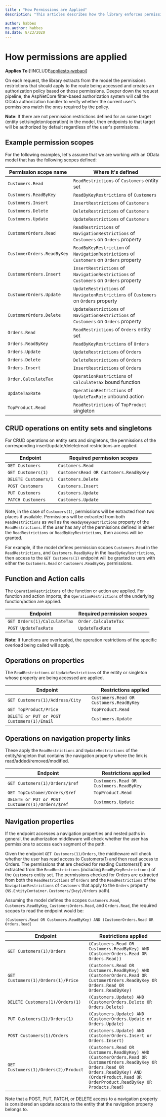 ```yaml
---
title : "How Permissions are Applied"
description: "This articles describes how the library enforces permission restrictions defined in the model on different types of API endpoints."

author: habbes
ms.author: habbes
ms.date: 8/23/2020
---
```

# How permissions are applied
**Applies To**:[!INCLUDE[appliesto-webapi](../includes/appliesto-webapi-v7.md)]

On each request, the library extracts from the model the permissions restrictions that should apply to the route being accessed and creates an authorization policy based on those permissions. Deeper down the request pipeline, the AspNetCore filter-based authorization system will call the OData authorization handler to verify whether the current user's permissions match the ones required by the policy.

**Note**: If there are not permission restrictions defined for an some target (entity set/singleton/operation) in the model, then endpoints to that target will be authorized by default regardless of the user's permissions.

## Example permission scopes

For the following examples, let's assume that we are working with an OData model that has the following scopes defined:


Permission scope name     | Where it's defined
--------------------------|--------------------
`Customers.Read`          | `ReadRestrictions` of `Customers` entity set
`Customers.ReadByKey`     | `ReadByKeyRestrictions` of `Customers`
`Customers.Insert`        | `InsertRestrictions` of `Customers`
`Customers.Delete`        | `DeleteRestrictions` of `Customers`
`Customers.Update`        | `UpdateRestrictions` of `Customers`
`CustomerOrders.Read`     | `ReadRestrictions` of `NavigationRestrictions` of `Customers` on `Orders` property
`CustomerOrders.ReadByKey` | `ReadByKeyRestriction` of `NavigationRestrictions` of `Customers` on `Orders` property
`CustomerOrders.Insert` | `InsertRestrictions` of `NavigationRestrictions` of `Customers` on `Orders` property
`CustomerOrders.Update` | `UpdateRestrictions` of `NavigatonRestrictions` of `Customers` on `Orders` property
`CustomerOrders.Delete` | `UpdateRestrictions` of `NavigationRestrictions` of `Customers` on `Orders` property
`Orders.Read`           | `ReadRestrictions` of `Orders` entity set
`Orders.ReadByKey`      | `ReadByKeyRestrictions` of `Orders`
`Orders.Update`         | `UpdateRestrictions` of `Orders`
`Orders.Delete`         | `DeleteRestrictions` of `Orders`
`Orders.Insert`         | `InsertRestrictions` of `Orders`
`Order.CalculateTax`          | `OperationRestrictions` of `CalculateTax` bound function
`UpdateTaxRate`        | `OperationRestrictions` of `UpdateTaxRate` unbound action
`TopProduct.Read`      | `ReadRestrictions` of `TopProduct` singleton

## CRUD operations on entity sets and singletons

For CRUD operations on entity sets and singletons, the permissions of the corresponding insert/update/delete/read restrictions are applied.

Endpoint                     | Required permission scopes
-----------------------------|----------------------
`GET Customers`              | `Customers.Read`
`GET Customers(1)`           | `CustomersRead OR Customers.ReadByKey`
`DELETE Customers/1`         | `Customers.Delete`
`POST Customers`             | `Customers.Insert`
`PUT Customers`              | `Customers.Update`
`PATCH Customers`            | `Customers.Update`

Note, in the case of `Customers(1)`, permissions will be extracted from two places if available.
Permissions will be extracted from both `ReadRestrictions` as well as the `ReadByKeyRestrictions` property of the `ReadRestrictions`.
If the user has any of the permissions defined in either the `ReadRestrictions` or `ReadByKeyRestrictions`, then access will be granted.

For example, if the model defines permission scopes `Customers.Read` in the `ReadRestrictions`, and `Customers.ReadByKey` in the `ReadByKeyRestrictions`, then access to the `GET Customers(1)` endpoint will be granted to uers with either the `Customers.Read` or `Customers.ReadByKey` permissions.

## Function and Action calls

The `OperationRestricitons` of the function or action are applied. For function and action imports, the `OperationRestrictions` of the underlying function/action are applied.

Endpoint                    | Required permission scopes
----------------------------|-----------------------
`GET Orders(1)/CalculateTax` | `Order.CalculateTax`
`POST UpdateTaxRate`         | `UpdateTaxRate`

**Note**: If functions are overloaded, the operation restrictions of the specific overload being called will apply.

## Operations on properties

The `ReadRestrictions` or `UpdateRestrictions` of the entity or singleton whose property are being accessed are applied.

Endpoint                         | Restrictions applied
---------------------------------|----------------------
`GET Customers(1)/Address/City` | `Customers.Read OR Customers.ReadByKey`
`GET TopProduct/Price`          | `TopProduct.Read`
`DELETE or PUT or POST Customers(1)/Email` | `Customers.Update`

## Operations on navigation property links

These apply the `ReadRestrictions` and `UpdateRestrictions` of the entity/singleton that contains the navigation property where the link is read/added/removed/modified.

Endpoint                         | Restrictions applied
---------------------------------|----------------------
`GET Customers(1)/Orders/$ref` | `Customers.Read OR Customers.ReadByKey`
`GET TopCustomer/Orders/$ref`          | `TopProduct.Read`
`DELETE or PUT or POST Customers(1)/Orders/$ref` | `Customers.Update`

## Navigation properties

If the endpoint accesses a navigation properties and nested paths in general, the authorization middleware
will check whether the user has permissions to access each segment of the path.

Given the endpoint `GET Customers(1)/Orders`, the middleware will check whether the user
has read access to Customers(1) and then read access to Orders. The permissions that are checked for
reading Customers(1) are extracted from the `ReadRestrictions` (including `ReadByKeyRestrictions`) of
the `Customers` entity set. The permissions checked for Orders are extracted from both the `ReadRestrictions`
of `Orders` and the `ReadRestrictions` of the `NavigationRestrictions` of `Customers` that apply to the `Orders`
property (`NS.EntityContainer.Customers/{key}/Orders` path).

Assuming the model defines the scopes `Customers.Read`, `Customers.ReadByKey`, `CustomersOrders.Read`, and `Orders.Read`,
the required scopes to read the endpoint would be:

```
(Customers.Read OR Customers.ReadByKey) AND (CustomerOrders.Read OR Orders.Read)
```

Endpoint                     | Restrictions applied
-----------------------------|--------------------------
`GET Customers(1)/Orders`    | `(Customers.Read OR Customers.ReadByKey) AND (CustomerOrders.Read OR Orders.Read))`
`GET Customers(1)/Orders(1)/Price`| `(Customers.Read OR Customers.ReadByKey) AND (CustomerOrders.Read OR CustomerOrders.ReadByKey OR Orders.Read OR Orders.ReadByKey)`
`DELETE Customers(1)/Orders(1)` | `(Customers.Update) AND (CustomerOrders.Delete OR Orders.Delete)`
`PUT Customers(1)/Orders(1)`   | `(Customers.Update) AND (CustomerOrders.Update or Orders.Update)`
`POST Customers(1)/Orders`     | `(Customers.Update) AND (CustomerOrders.Insert or Orders.Insert)`
`GET Customers(1)/Orders(2)/Product` | `(Customers.Read OR Customers.ReadByKey) AND (CustomerOrders.Read OR CustomerOrders.ReadByKey OR Orders.Read OR Orders.ReadByKey) AND (OrderProduct.Read OR OrderProduct.ReadByKey OR Products.Read)`

Note that a POST, PUT, PATCH, or DELETE access to a navigation property is considered an update access to the entity that the navigation property belongs to.
